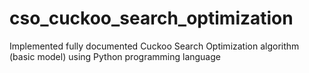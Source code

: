 # cso_cuckoo_search_optimization
Implemented fully documented Cuckoo Search Optimization algorithm (basic model) using Python programming language
